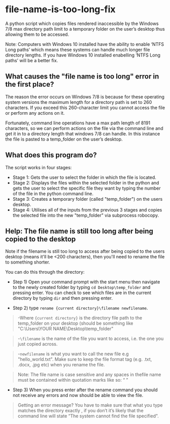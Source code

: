 # file-name-is-too-long-fix
A python script which copies files rendered inaccessible by the Windows 7/8 max directory path limit to a temporary folder on the user’s desktop thus allowing them to be accessed.

Note: Computers with Windows 10 installed have the ability to enable ‘NTFS Long paths’ which means these systems can handle much longer file directory lengths. If you have Windows 10 installed enabelling ‘NTFS Long paths’ will be a better fix.

## What causes the "file name is too long" error in the first place?
The reason the error occurs on Windows 7/8 is because for these operating system versions the maximum length for a directory path is set to 260 characters. If you exceed this 260-character limit you cannot access the file or perform any actions on it.

Fortunately, command line operations have a max path length of 8191 characters, so we can perform actions on the file via the command line and get it in to a directory length that windows 7/8 can handle. In this instance the file is pasted to a temp_folder on the user’s desktop.

## What does this program do? 
The script works in four stages:
* Stage 1: Gets the user to select the folder in which the file is located.
* Stage 2: Displays the files within the selected folder in the python and gets the user to select the specific file they want by typing the number of the file in the python command line.
* Stage 3: Creates a temporary folder (called "temp_folder") on the users desktop.
* Stage 4: Utilises all of the inputs from the previous 3 stages and copies the selected file into the new "temp_folder" via subprocess robocopy.


## Help: The file name is still too long after being copied to the desktop
Note if the filename is still too long to access after being copied to the users desktop (means it'll be <200 characters), then you'll need to rename the file to something shorter.

You can do this through the directory:

* Step 1) Open your command prompt with the start menu then navigate to the newly created folder by typing `cd Desktop\temp_folder` and pressing enter. You can check to see which files are in the current directory by typing `dir` and then pressing enter.

* Step 2) type `rename {current directory}\filename newfilename`.
>-Where `{current directory}` is the directory file path to the temp_folder on your desktop (should be something like "C:\Users\YOUR NAME\Desktop\temp_folder"

>-`\filename` is the name of the file you want to access, i.e. the one you just copied across. 

>-`newfilename` is what you want to call the new file e.g "hello_world.txt". Make sure to keep the file format tag (e.g. .txt, .docx, .jpg etc) when you rename the file. 

>Note: The file name is case sensitive and any spaces in thefile name must be contained within quotation marks like so: “ ”

* Step 3) When you press enter after the rename command you should not receive any errors and now should be able to view the file.
>Getting an error message? You have to make sure that what you type matches the directory exactly , if you don’t it’s likely that the command line will state “The system cannot find the file specified".
